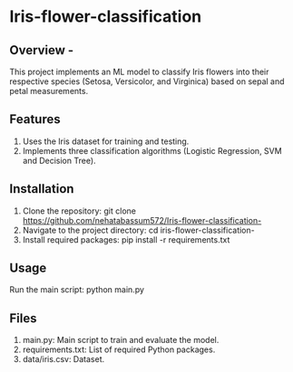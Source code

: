 # Iris-flower-classification
## Overview - 
 This project implements an ML model to classify Iris flowers into their respective species (Setosa, Versicolor, and Virginica) based on sepal and petal measurements.
## Features
1. Uses the Iris dataset for training and testing.
2. Implements three classification algorithms (Logistic Regression, SVM and Decision Tree).

## Installation
1. Clone the repository: git clone <https://github.com/nehatabassum572/Iris-flower-classification->
2. Navigate to the project directory: cd iris-flower-classification-
3. Install required packages: pip install -r requirements.txt

## Usage
Run the main script: python main.py
   
## Files
1. main.py: Main script to train and evaluate the model.
2. requirements.txt: List of required Python packages.
3. data/iris.csv: Dataset.
